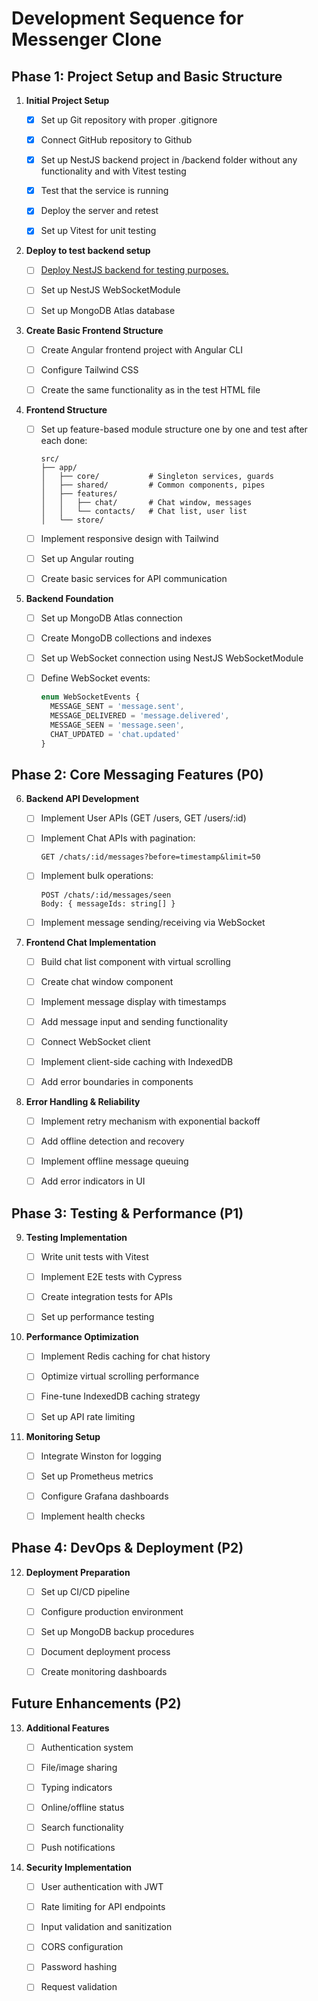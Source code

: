 # Development Sequence for Messenger Clone

## Phase 1: Project Setup and Basic Structure

1. **Initial Project Setup**

   - [x] Set up Git repository with proper .gitignore

   - [x] Connect GitHub repository to Github

   - [X] Set up NestJS backend project in /backend folder without any functionality and with Vitest testing

   - [X] Test that  the service is running

   - [x] Deploy the  server and retest

   - [x] Set up Vitest for unit testing





2. **Deploy to test backend setup**

   - [ ] [Deploy NestJS backend for testing purposes.](BACKEND-DEPLOYMENT.md)

   - [ ] Set up NestJS WebSocketModule

   - [ ] Set up MongoDB Atlas database




3. **Create Basic Frontend Structure**

   - [ ] Create Angular frontend project with Angular CLI

   - [ ] Configure Tailwind CSS

   - [ ] Create the same functionality as in the test HTML file


4. **Frontend Structure**

   - [ ] Set up feature-based module structure one by one and test after each done:
   
      ```
      src/
      ├── app/
      │   ├── core/           # Singleton services, guards
      │   ├── shared/         # Common components, pipes
      │   ├── features/
      │   │   ├── chat/       # Chat window, messages
      │   │   └── contacts/   # Chat list, user list
      │   └── store/          
      ```

   - [ ] Implement responsive design with Tailwind

   - [ ] Set up Angular routing

   - [ ] Create basic services for API communication


5. **Backend Foundation**

   - [ ] Set up MongoDB Atlas connection

   - [ ] Create MongoDB collections and indexes

   - [ ] Set up WebSocket connection using NestJS WebSocketModule

   - [ ] Define WebSocket events:
      ```typescript
      enum WebSocketEvents {
        MESSAGE_SENT = 'message.sent',
        MESSAGE_DELIVERED = 'message.delivered',
        MESSAGE_SEEN = 'message.seen',
        CHAT_UPDATED = 'chat.updated'
      }
      ```


## Phase 2: Core Messaging Features (P0)

6. **Backend API Development**

   - [ ] Implement User APIs (GET /users, GET /users/:id)

   - [ ] Implement Chat APIs with pagination:
      ```
      GET /chats/:id/messages?before=timestamp&limit=50
      ```

   - [ ] Implement bulk operations:
      ```
      POST /chats/:id/messages/seen
      Body: { messageIds: string[] }
      ```

   - [ ] Implement message sending/receiving via WebSocket


7. **Frontend Chat Implementation**

   - [ ] Build chat list component with virtual scrolling

   - [ ] Create chat window component

   - [ ] Implement message display with timestamps

   - [ ] Add message input and sending functionality

   - [ ] Connect WebSocket client

   - [ ] Implement client-side caching with IndexedDB

   - [ ] Add error boundaries in components


8. **Error Handling & Reliability**

   - [ ] Implement retry mechanism with exponential backoff

   - [ ] Add offline detection and recovery

   - [ ] Implement offline message queuing

   - [ ] Add error indicators in UI


## Phase 3: Testing & Performance (P1)

9. **Testing Implementation**

   - [ ] Write unit tests with Vitest

   - [ ] Implement E2E tests with Cypress

   - [ ] Create integration tests for APIs

   - [ ] Set up performance testing


10. **Performance Optimization**

    - [ ] Implement Redis caching for chat history

    - [ ] Optimize virtual scrolling performance

    - [ ] Fine-tune IndexedDB caching strategy

    - [ ] Set up API rate limiting


11. **Monitoring Setup**

    - [ ] Integrate Winston for logging

    - [ ] Set up Prometheus metrics

    - [ ] Configure Grafana dashboards

    - [ ] Implement health checks


## Phase 4: DevOps & Deployment (P2)

12. **Deployment Preparation**

    - [ ] Set up CI/CD pipeline

    - [ ] Configure production environment

    - [ ] Set up MongoDB backup procedures

    - [ ] Document deployment process

    - [ ] Create monitoring dashboards


## Future Enhancements (P2)

13. **Additional Features**

    - [ ] Authentication system

    - [ ] File/image sharing

    - [ ] Typing indicators

    - [ ] Online/offline status

    - [ ] Search functionality

    - [ ] Push notifications


14. **Security Implementation**

    - [ ] User authentication with JWT

    - [ ] Rate limiting for API endpoints

    - [ ] Input validation and sanitization

    - [ ] CORS configuration

    - [ ] Password hashing

    - [ ] Request validation
